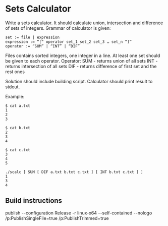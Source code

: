 # Sets Calculator

Write a sets calculator. It should calculate union, intersection and difference of sets of integers. Grammar of calculator is given:

```ebnf
set := file | expression
expression := “[“ operator set_1 set_2 set_3 … set_n “]”
operator := “SUM” | “INT” | “DIF”
```

Files contains sorted integers, one integer in a line. At least one set should be given to each operator. Operator:
SUM - returns union of all sets
INT - returns intersection of all sets
DIF - returns difference of first set and the rest ones

Solution should include building script. Calculator should print result to stdout.

Example:

```console
$ cat a.txt
1
2
3

$ cat b.txt
2
3
4

$ cat c.txt
3
4
5

./scalc [ SUM [ DIF a.txt b.txt c.txt ] [ INT b.txt c.txt ] ]
1
3
4

```

## Build instructions

publish --configuration Release -r linux-x64 --self-contained --nologo /p:PublishSingleFile=true /p:PublishTrimmed=true